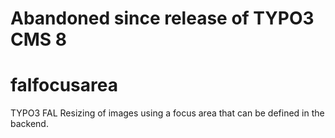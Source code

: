 # Abandoned since release of TYPO3 CMS 8

# falfocusarea
TYPO3 FAL Resizing of images using a focus area that can be defined in the backend.
